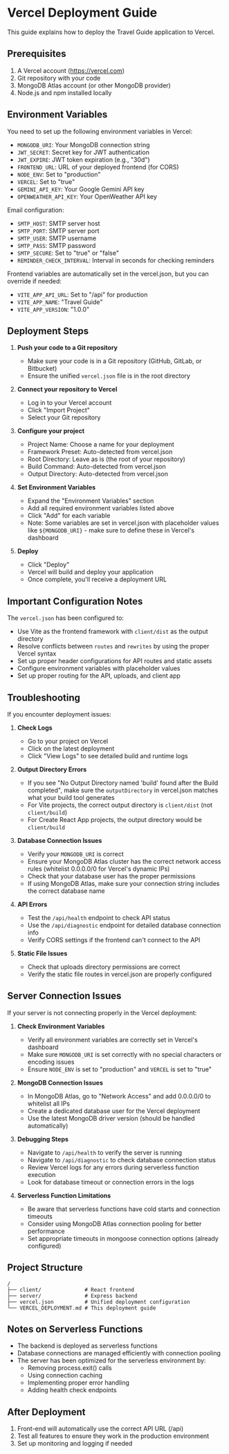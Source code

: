 # Vercel Deployment Guide

This guide explains how to deploy the Travel Guide application to Vercel.

## Prerequisites

1. A Vercel account (https://vercel.com)
2. Git repository with your code
3. MongoDB Atlas account (or other MongoDB provider)
4. Node.js and npm installed locally

## Environment Variables

You need to set up the following environment variables in Vercel:

- `MONGODB_URI`: Your MongoDB connection string
- `JWT_SECRET`: Secret key for JWT authentication
- `JWT_EXPIRE`: JWT token expiration (e.g., "30d")
- `FRONTEND_URL`: URL of your deployed frontend (for CORS)
- `NODE_ENV`: Set to "production"
- `VERCEL`: Set to "true"
- `GEMINI_API_KEY`: Your Google Gemini API key
- `OPENWEATHER_API_KEY`: Your OpenWeather API key

Email configuration:
- `SMTP_HOST`: SMTP server host
- `SMTP_PORT`: SMTP server port
- `SMTP_USER`: SMTP username
- `SMTP_PASS`: SMTP password
- `SMTP_SECURE`: Set to "true" or "false"
- `REMINDER_CHECK_INTERVAL`: Interval in seconds for checking reminders

Frontend variables are automatically set in the vercel.json, but you can override if needed:
- `VITE_APP_API_URL`: Set to "/api" for production
- `VITE_APP_NAME`: "Travel Guide"
- `VITE_APP_VERSION`: "1.0.0"

## Deployment Steps

1. **Push your code to a Git repository**
   - Make sure your code is in a Git repository (GitHub, GitLab, or Bitbucket)
   - Ensure the unified `vercel.json` file is in the root directory

2. **Connect your repository to Vercel**
   - Log in to your Vercel account
   - Click "Import Project"
   - Select your Git repository

3. **Configure your project**
   - Project Name: Choose a name for your deployment
   - Framework Preset: Auto-detected from vercel.json
   - Root Directory: Leave as is (the root of your repository)
   - Build Command: Auto-detected from vercel.json
   - Output Directory: Auto-detected from vercel.json

4. **Set Environment Variables**
   - Expand the "Environment Variables" section
   - Add all required environment variables listed above
   - Click "Add" for each variable
   - Note: Some variables are set in vercel.json with placeholder values like `${MONGODB_URI}` - make sure to define these in Vercel's dashboard

5. **Deploy**
   - Click "Deploy"
   - Vercel will build and deploy your application
   - Once complete, you'll receive a deployment URL

## Important Configuration Notes

The `vercel.json` has been configured to:
- Use Vite as the frontend framework with `client/dist` as the output directory
- Resolve conflicts between `routes` and `rewrites` by using the proper Vercel syntax
- Set up proper header configurations for API routes and static assets
- Configure environment variables with placeholder values
- Set up proper routing for the API, uploads, and client app

## Troubleshooting

If you encounter deployment issues:

1. **Check Logs**
   - Go to your project on Vercel
   - Click on the latest deployment
   - Click "View Logs" to see detailed build and runtime logs

2. **Output Directory Errors**
   - If you see "No Output Directory named 'build' found after the Build completed", make sure the `outputDirectory` in vercel.json matches what your build tool generates
   - For Vite projects, the correct output directory is `client/dist` (not `client/build`)
   - For Create React App projects, the output directory would be `client/build`

3. **Database Connection Issues**
   - Verify your `MONGODB_URI` is correct
   - Ensure your MongoDB Atlas cluster has the correct network access rules (whitelist 0.0.0.0/0 for Vercel's dynamic IPs)
   - Check that your database user has the proper permissions
   - If using MongoDB Atlas, make sure your connection string includes the correct database name

4. **API Errors**
   - Test the `/api/health` endpoint to check API status
   - Use the `/api/diagnostic` endpoint for detailed database connection info
   - Verify CORS settings if the frontend can't connect to the API

5. **Static File Issues**
   - Check that uploads directory permissions are correct
   - Verify the static file routes in vercel.json are properly configured

## Server Connection Issues

If your server is not connecting properly in the Vercel deployment:

1. **Check Environment Variables**
   - Verify all environment variables are correctly set in Vercel's dashboard
   - Make sure `MONGODB_URI` is set correctly with no special characters or encoding issues
   - Ensure `NODE_ENV` is set to "production" and `VERCEL` is set to "true"

2. **MongoDB Connection Issues**
   - In MongoDB Atlas, go to "Network Access" and add 0.0.0.0/0 to whitelist all IPs
   - Create a dedicated database user for the Vercel deployment
   - Use the latest MongoDB driver version (should be handled automatically)

3. **Debugging Steps**
   - Navigate to `/api/health` to verify the server is running
   - Navigate to `/api/diagnostic` to check database connection status
   - Review Vercel logs for any errors during serverless function execution
   - Look for database timeout or connection errors in the logs

4. **Serverless Function Limitations**
   - Be aware that serverless functions have cold starts and connection timeouts
   - Consider using MongoDB Atlas connection pooling for better performance
   - Set appropriate timeouts in mongoose connection options (already configured)

## Project Structure

```
/
├── client/              # React frontend
├── server/              # Express backend
├── vercel.json          # Unified deployment configuration
└── VERCEL_DEPLOYMENT.md # This deployment guide
```

## Notes on Serverless Functions

- The backend is deployed as serverless functions
- Database connections are managed efficiently with connection pooling
- The server has been optimized for the serverless environment by:
  - Removing process.exit() calls
  - Using connection caching
  - Implementing proper error handling
  - Adding health check endpoints

## After Deployment

1. Front-end will automatically use the correct API URL (/api)
2. Test all features to ensure they work in the production environment
3. Set up monitoring and logging if needed 